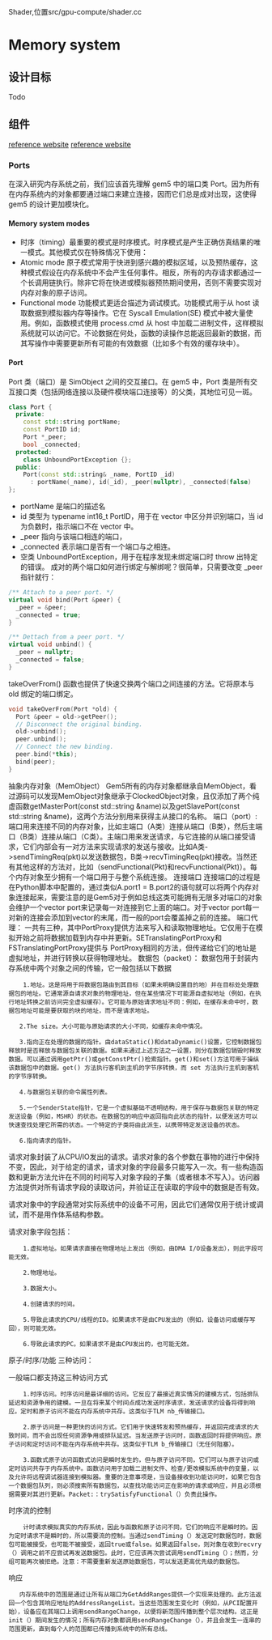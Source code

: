 Shader,位置src/gpu-compute/shader.cc
# Memory system #
## 设计目标 ##
Todo
## 组件 ##
[reference website](https://www.gem5.org/documentation/learning_gem5/part2/memoryobject/)
[reference website](https://dingfen.github.io/cpp/2022/04/02/gem5-4.html#memory-system-modes)
### Ports ###
在深入研究内存系统之前，我们应该首先理解 gem5 中的端口类 Port。因为所有在内存系统内的对象都要通过端口来建立连接，因而它们总是成对出现，这使得 gem5 的设计更加模块化。
#### Memory system modes ####
* 时序（timing）最重要的模式是时序模式。时序模式是产生正确仿真结果的唯一模式。其他模式仅在特殊情况下使用：
* Atomic mode 原子模式常用于快进到感兴趣的模拟区域，以及预热缓存，这种模式假设在内存系统中不会产生任何事件。相反，所有的内存请求都通过一个长调用链执行。除非它将在快进或模拟器预热期间使用，否则不需要实现对内存对象的原子访问。
* Functional mode 功能模式更适合描述为调试模式。功能模式用于从 host 读取数据到模拟器内存等操作。它在 Syscall Emulation(SE) 模式中被大量使用。例如，函数模式使用 process.cmd 从 host 中加载二进制文件，这样模拟系统就可以访问它。不论数据在何处，函数的读操作总能返回最新的数据，而其写操作中需要更新所有可能的有效数据（比如多个有效的缓存块中）。
#### Port #####
Port 类（端口）是 SimObject 之间的交互接口。在 gem5 中，Port 类是所有交互接口类（包括网络连接以及硬件模块端口连接等）的父类，其地位可见一斑。
``` C++
class Port {
  private:
    const std::string portName;
    const PortID id;
    Port *_peer;
    bool _connected;
  protected:
	class UnboundPortException {};
  public:
    Port(const std::string& _name, PortID _id)
      : portName(_name), id(_id), _peer(nullptr), _connected(false)
};
```
* portName 是端口的描述名
* id 类型为 typename int16_t PortID，用于在 vector 中区分并识别端口，当 id 为负数时，指示端口不在 vector 中。
* _peer 指向与该端口相连的端口，
* _connected 表示端口是否有一个端口与之相连。
* 空类 UnboundPortException，用于在程序发现未绑定端口时 throw 出特定的错误。
成对的两个端口如何进行绑定与解绑呢？很简单，只需要改变 _peer 指针就行：

```C++
/** Attach to a peer port. */
virtual void bind(Port &peer) {
  _peer = &peer;
  _connected = true;
}

/** Dettach from a peer port. */
virtual void unbind() {
  _peer = nullptr;
  _connected = false;
}
```
takeOverFrom() 函数也提供了快速交换两个端口之间连接的方法。它将原本与 old 绑定的端口绑定。
```C++
void takeOverFrom(Port *old) {
  Port &peer = old->getPeer();
  // Disconnect the original binding.
  old->unbind();
  peer.unbind();
  // Connect the new binding.
  peer.bind(*this);
  bind(peer);
}
```














抽象内存对象（MemObject）
    Gem5所有的内存对象都继承自MemObject，看过源码可以发现MemObject对象继承于ClockedObject对象，且仅添加了两个纯虚函数getMasterPort(const std::string &name)以及getSlavePort(const std::string &name)，这两个方法分别用来获得主从接口的名称。
端口（port）:
    端口用来连接不同的内存对象，比如主端口（A类）连接从端口（B类），然后主端口（B类）连接从端口（C类）。主端口用来发送请求，与它连接的从端口接受请求，它们内部会有一对方法来实现请求的发送与接收。比如A类->sendTimingReq(pkt)以发送数据包，B类->recvTimingReq(pkt)接收。当然还有其他这样的方法对，比如（sendFunctional(Pkt)和recvFunctional(Pkt)）。每个内存对象至少拥有一个端口用于与整个系统连接。
连接端口
       连接端口的过程是在Python脚本中配置的，通过类似A.port1 = B.port2的语句就可以将两个内存对象连接起来，需要注意的是Gem5对于例如总线这类可能拥有无限多对端口的对象会维护一个vector port来记录每一对连接到它上面的端口。对于vector port每一对新的连接会添加到vector的末尾，而一般的port会覆盖掉之前的连接。
端口代理：
       一共有三种，其中PortProxy提供方法来写入和读取物理地址。它仅用于在模拟开始之前将数据加载到内存中并更新。SETranslatingPortProxy和FSTranslatingPortProxy提供与 PortProxy相同的方法，但传递给它们的地址是虚拟地址，并进行转换以获得物理地址。
数据包（packet）：
数据包用于封装内存系统中两个对象之间的传输，它一般包括以下数据

        1.地址。这是将用于将数据包路由到其目标（如果未明确设置目的地）并在目标处处理数据包的地址。它通常源自请求对象的物理地址，但在某些情况下可能源自虚拟地址（例如，在执行地址转换之前访问完全虚拟缓存）。它可能与原始请求地址不同：例如，在缓存未命中时，数据包地址可能是要获取的块的地址，而不是请求地址。

       2.The size。大小可能与原始请求的大小不同，如缓存未命中情况。

       3.指向正在处理的数据的指针。由dataStatic()和dataDynamic()设置，它控制数据包释放时是否释放与数据包关联的数据。如果未通过上述方法之一设置，则分在数据包销毁时释放数据。可以通过调用getPtr()或getConstPtr()检索指针。get()和set()方法可用于操纵该数据包中的数据。get() 方法执行客机到主机的字节序转换，而 set 方法执行主机到客机的字节序转换。

       4.与数据包关联的命令属性列表。

       5.一个SenderState指针，它是一个虚拟基础不透明结构，用于保存与数据包关联的特定发送设备（例如，MSHR）的状态。在数据包的响应中返回指向此状态的指针，以便发送方可以快速查找处理它所需的状态。一个特定的子类将由此派生，以携带特定发送设备的状态。

       6.指向请求的指针。

请求对象封装了从CPU/IO发出的请求。请求对象的各个参数在事物的进行中保持不变，因此，对于给定的请求，请求对象的字段最多只能写入一次。有一些构造函数和更新方法允许在不同的时间写入对象字段的子集（或者根本不写入）。访问器方法提供对所有请求字段的读取访问，并验证正在读取的字段中的数据是否有效。

请求对象中的字段通常对实际系统中的设备不可用，因此它们通常仅用于统计或调试，而不是用作体系结构参数。

请求对象字段包括：

        1.虚拟地址。如果请求直接在物理地址上发出（例如，由DMA I/O设备发出），则此字段可能无效。

        2.物理地址。

        3.数据大小。

        4.创建请求的时间。

        5.导致此请求的CPU/线程的ID。如果请求不是由CPU发出的（例如，设备访问或缓存写回），则可能无效。

        6.导致此请求的PC。如果请求不是由CPU发出的，也可能无效。

原子/时序/功能 三种访问：

一般端口都支持这三种访问方式

        1.时序访问。时序访问是最详细的访问。它反应了最接近真实情况的建模方式，包括排队延迟和资源争用的建模。一旦在将来某个时间点成功发送时序请求，发送请求的设备将得到响应。定时和原子访问不能在内存系统中共存。这类似于TLM nb_传输接口。

        2.原子访问是一种更快的访问方式。它们用于快速转发和预热缓存，并返回完成请求的大致时间，而不会出现任何资源争用或排队延迟。当发送原子访问时，函数返回时将提供响应。原子访问和定时访问不能在内存系统中共存。这类似于TLM b_传输接口（无任何阻塞）。

        3.函数式原子访问函数式访问是瞬时发生的，但与原子访问不同，它们可以与原子访问或定时访问共存于内存系统中。函数访问用于加载二进制文件、检查/更改模拟系统中的变量，以及允许将远程调试器连接到模拟器。重要的注意事项是，当设备接收到功能访问时，如果它包含一个数据包队列，则必须搜索所有数据包，以查找功能访问正在影响的请求或响应，并且必须根据需要对其进行更新。Packet:：trySatisfyFunctional（）负责此操作。

时序流的控制

        计时请求模拟真实的内存系统，因此与函数和原子访问不同，它们的响应不是瞬时的。因为定时请求不是瞬时的，所以需要流的控制。当通过sendTiming（）发送定时数据包时，数据包可能被接受，也可能不被接受，返回true或false。如果返回false，则对象在收到recvry（）调用之前不应尝试再发送数据包。此时，它应该再次尝试调用sendTiming（）；然而，分组可能再次被拒绝。注意：不需要重新发送原始数据包，可以发送更高优先级的数据包。

响应

       内存系统中的范围是通过让所有从端口为GetAddRanges提供一个实现来处理的。此方法返回一个包含其响应地址的AddressRangeList。当这些范围发生变化时（例如，从PCI配置开始），设备应在其端口上调用sendRangeChange，以便将新范围传播到整个层次结构。这正是init（）期间发生的情况；所有内存对象都调用sendRangeChange（），并且会发生一连串的范围更新，直到每个人的范围都已传播到系统中的所有总线。

